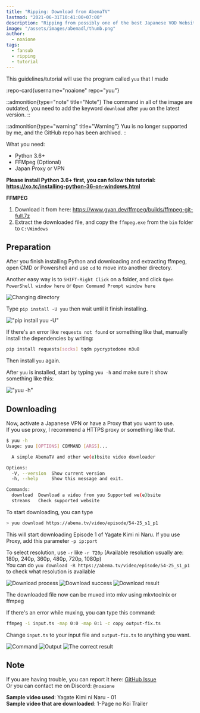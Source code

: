 ```yaml
---
title: "Ripping: Download from AbemaTV"
lastmod: "2021-06-31T10:41:00+07:00"
description: "Ripping from possibly one of the best Japanese VOD Website!"
image: "/assets/images/abemadl/thumb.png"
author:
  - noaione
tags:
  - fansub
  - ripping
  - tutorial
---
```


This guidelines/tutorial will use the program called `yuu` that I made

:repo-card{username="noaione" repo="yuu"}

::admonition{type="note" title="Note"}
The command in all of the image are outdated, you need to add the keyword `download` after `yuu` on the latest version.
::

::admonition{type="warning" title="Warning"}
Yuu is no longer supported by me, and the GitHub repo has been archived.
::

What you need:

- Python 3.6+
- FFMpeg (Optional)
- Japan Proxy or VPN

**Please install Python 3.6+ first, you can follow this tutorial: https://xo.tc/installing-python-36-on-windows.html**

**FFMPEG**

1. Download it from here: https://www.gyan.dev/ffmpeg/builds/ffmpeg-git-full.7z
2. Extract the downloaded file, and copy the `ffmpeg.exe` from the `bin` folder to `C:\Windows`

## Preparation

After you finish installing Python and downloading and extracting ffmpeg, open CMD or Powershell and use `cd` to move into another directory.

Another easy way is to `SHIFT-Right Click` on a folder, and click `Open PowerShell window here` or `Open Command Prompt window here`

![Changing directory](/assets/images/abemadl/01.png)

Type `pip install -U yuu` then wait until it finish installing.

!["pip install yuu -U"](/assets/images/abemadl/02.png)

If there's an error like `requests not found` or something like that, manually install the dependencies by writing:

```bash
pip install requests[socks] tqdm pycryptodome m3u8
```

Then install `yuu` again.

After `yuu` is installed, start by typing `yuu -h` and make sure it show something like this:

!["yuu -h"](/assets/images/abemadl/03.png)

## Downloading

Now, activate a Japanese VPN or have a Proxy that you want to use.<br />
If you use proxy, I recommend a HTTPS proxy or something like that.

```bash
$ yuu -h
Usage: yuu [OPTIONS] COMMAND [ARGS]...

  A simple AbemaTV and other we(e)bsite video downloader

Options:
  -V, --version  Show current version
  -h, --help     Show this message and exit.

Commands:
  download  Download a video from yuu Supported we(e)bsite
  streams   Check supported website
```

To start downloading, you can type

```bash
> yuu download https://abema.tv/video/episode/54-25_s1_p1
```

This will start downloading Episode 1 of Yagate Kimi ni Naru.
If you use Proxy, add this parameter `-p ip:port`

To select resolution, use `-r` like `-r 720p` (Available resolution usually are: 180p, 240p, 360p, 480p, 720p, 1080p)<br />
You can do `yuu download -R https://abema.tv/video/episode/54-25_s1_p1` to check what resolution is available

![Download process](/assets/images/abemadl/04a.png)
![Download success](/assets/images/abemadl/04b.png)
![Download result](/assets/images/abemadl/04c.png)

The downloaded file now can be muxed into mkv using mkvtoolnix or ffmpeg

If there's an error while muxing, you can type this command:

```bash
ffmpeg -i input.ts -map 0:0 -map 0:1 -c copy output-fix.ts
```

Change `input.ts` to your input file and `output-fix.ts` to anything you want.

![Command](/assets/images/abemadl/05a.png)
![Output](/assets/images/abemadl/05b.png)
![The correct result](/assets/images/abemadl/05c.png)

## Note

If you are having trouble, you can report it here: [GitHub Issue](https://github.com/noaione/yuu/issues)<br />
Or you can contact me on Discord: `@noaione`

**Sample video used**: Yagate Kimi ni Naru - 01<br />
**Sample video that are downloaded**: 1-Page no Koi Trailer

